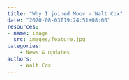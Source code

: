 ```yaml
---
title: "Why I joined Moov - Walt Cox"
date: "2020-08-03T19:24:51+08:00"
resources:
- name: image
  src: images/feature.jpg
categories: 
    - News & updates
authors: 
    - Walt Cox
---
```


